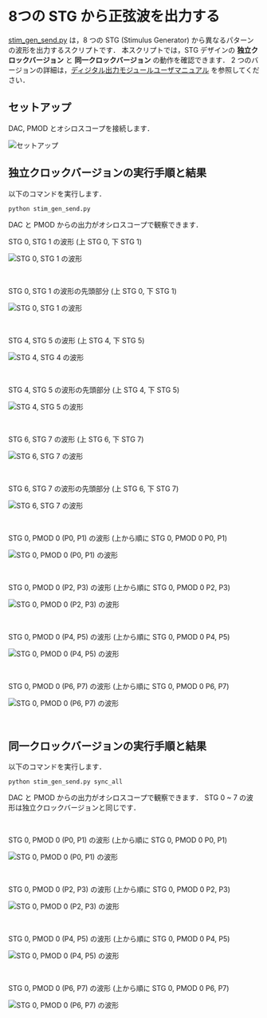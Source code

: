 # 8つの STG から正弦波を出力する

[stim_gen_send.py](./stim_gen_send.py) は，8 つの STG (Stimulus Generator) から異なるパターンの波形を出力するスクリプトです．
本スクリプトでは，STG デザインの **独立クロックバージョン** と **同一クロックバージョン** の動作を確認できます．
2 つのバージョンの詳細は，[ディジタル出力モジュールユーザマニュアル](../../docs/stg/digital_output.md) を参照してください．

## セットアップ

DAC, PMOD とオシロスコープを接続します．

![セットアップ](../../docs/stg/images/stg_x8_send_setup.png)

## 独立クロックバージョンの実行手順と結果

以下のコマンドを実行します．

```
python stim_gen_send.py
```

DAC と PMOD からの出力がオシロスコープで観察できます．


STG 0, STG 1 の波形  (上 STG 0, 下 STG 1)

![STG 0, STG 1 の波形](images/stg_0_1_whole.jpg)

<br>

STG 0, STG 1 の波形の先頭部分 (上 STG 0, 下 STG 1)

![STG 0, STG 1 の波形](images/stg_0_1_part.jpg)

<br>

STG 4, STG 5 の波形  (上 STG 4, 下 STG 5)

![STG 4, STG 4 の波形](images/stg_4_5_whole.jpg)

<br>

STG 4, STG 5 の波形の先頭部分 (上 STG 4, 下 STG 5)

![STG 4, STG 5 の波形](images/stg_4_5_part.jpg)

<br>

STG 6, STG 7 の波形  (上 STG 6, 下 STG 7)

![STG 6, STG 7 の波形](images/stg_6_7_whole.jpg)

<br>

STG 6, STG 7 の波形の先頭部分 (上 STG 6, 下 STG 7)

![STG 6, STG 7 の波形](images/stg_6_7_part.jpg)

<br>

STG 0, PMOD 0 (P0, P1) の波形   (上から順に STG 0, PMOD 0 P0, P1)

![STG 0, PMOD 0 (P0, P1) の波形](images/stg_0_pmod_0_p0_p1.jpg)

<br>

STG 0, PMOD 0 (P2, P3) の波形   (上から順に STG 0, PMOD 0 P2, P3)

![STG 0, PMOD 0 (P2, P3) の波形](images/stg_0_pmod_0_p2_p3.jpg)

<br>

STG 0, PMOD 0 (P4, P5) の波形   (上から順に STG 0, PMOD 0 P4, P5)

![STG 0, PMOD 0 (P4, P5) の波形](images/stg_0_pmod_0_p4_p5.jpg)

<br>

STG 0, PMOD 0 (P6, P7) の波形   (上から順に STG 0, PMOD 0 P6, P7)

![STG 0, PMOD 0 (P6, P7) の波形](images/stg_0_pmod_0_p6_p7.jpg)

<br>

## 同一クロックバージョンの実行手順と結果

以下のコマンドを実行します．

```
python stim_gen_send.py sync_all
```

DAC と PMOD からの出力がオシロスコープで観察できます．
STG 0 ~ 7 の波形は独立クロックバージョンと同じです．


<br>

STG 0, PMOD 0 (P0, P1) の波形   (上から順に STG 0, PMOD 0 P0, P1)

![STG 0, PMOD 0 (P0, P1) の波形](images/stg_0_pmod_0_p0_p1_sync.jpg)

<br>

STG 0, PMOD 0 (P2, P3) の波形   (上から順に STG 0, PMOD 0 P2, P3)

![STG 0, PMOD 0 (P2, P3) の波形](images/stg_0_pmod_0_p2_p3_sync.jpg)

<br>

STG 0, PMOD 0 (P4, P5) の波形   (上から順に STG 0, PMOD 0 P4, P5)

![STG 0, PMOD 0 (P4, P5) の波形](images/stg_0_pmod_0_p4_p5_sync.jpg)

<br>

STG 0, PMOD 0 (P6, P7) の波形   (上から順に STG 0, PMOD 0 P6, P7)

![STG 0, PMOD 0 (P6, P7) の波形](images/stg_0_pmod_0_p6_p7_sync.jpg)
